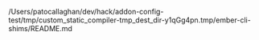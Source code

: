 /Users/patocallaghan/dev/hack/addon-config-test/tmp/custom_static_compiler-tmp_dest_dir-y1qGg4pn.tmp/ember-cli-shims/README.md